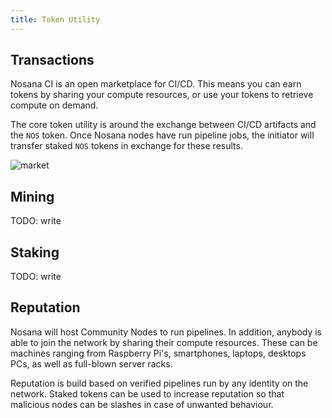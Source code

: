 ```yaml
---
title: Token Utility
---
```


## Transactions

Nosana CI is an open marketplace for CI/CD.
This means you can earn tokens by sharing your compute resources,
or use your tokens to retrieve compute on demand.

The core token utility is around the exchange between CI/CD artifacts and the `NOS` token.
Once Nosana nodes have run pipeline jobs, the initiator will transfer staked `NOS` tokens
in exchange for these results.

![market](~@assets/nos-black.gif)

## Mining

TODO: write

## Staking

TODO: write

## Reputation

Nosana will host Community Nodes to run pipelines. In addition, anybody is able to join
the network by sharing their compute resources. These can be machines ranging from
Raspberry Pi's, smartphones, laptops, desktops PCs, as well as full-blown server racks.

Reputation is build based on verified pipelines run by any identity on the network.
Staked tokens can be used to increase reputation so that malicious nodes can be
slashes in case of unwanted behaviour.
